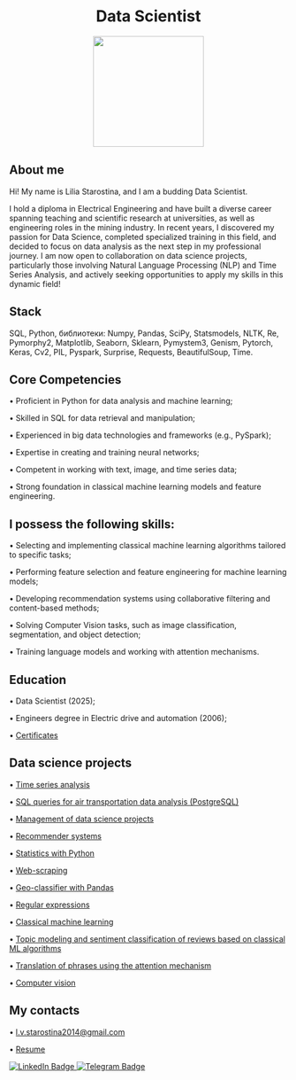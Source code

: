 <h1 style="theader" align="center">
Data Scientist
</h1>

<div id="header" align="center">
  <img src="https://media4.giphy.com/media/v1.Y2lkPTc5MGI3NjExOGd2czg4bTlzem91bWh6Zmp3czUwc3pxMWVsdDc3MmxkN28xc2tiOCZlcD12MV9pbnRlcm5hbF9naWZfYnlfaWQmY3Q9Zw/SvckSy7fFviqrq8ClF/giphy.gif" width="200" height="200"/>
</div>

## About me
Hi! My name is Lilia Starostina, and I am a budding Data Scientist.

I hold a diploma in Electrical Engineering and have built a diverse career spanning teaching and scientific research at universities, as well as engineering roles in the mining industry. In recent years, I discovered my passion for Data Science, completed specialized training in this field, and decided to focus on data analysis as the next step in my professional journey. I am now open to collaboration on data science projects, particularly those involving Natural Language Processing (NLP) and Time Series Analysis, and actively seeking opportunities to apply my skills in this dynamic field!

## Stack
SQL, Python, библиотеки: Numpy, Pandas, SciPy, Statsmodels, NLTK, Re, Pymorphy2, Matplotlib, Seaborn, Sklearn, Pymystem3, Genism, Pytorch, Keras, Cv2, PIL, Pyspark, Surprise, Requests, BeautifulSoup, Time.

## Core Competencies
•	Proficient in Python for data analysis and machine learning;

•	Skilled in SQL for data retrieval and manipulation;

•	Experienced in big data technologies and frameworks (e.g., PySpark);

•	Expertise in creating and training neural networks;

•	Competent in working with text, image, and time series data;

•	Strong foundation in classical machine learning models and feature engineering.

## I possess the following skills: 

• Selecting and implementing classical machine learning algorithms tailored to specific tasks;

• Performing feature selection and feature engineering for machine learning models;

• Developing recommendation systems using collaborative filtering and content-based methods;

• Solving Computer Vision tasks, such as image classification, segmentation, and object detection;

• Training language models and working with attention mechanisms.

## Education
• Data Scientist (2025);
  
• Engineers degree in Electric drive and automation (2006);

• [Certificates](https://github.com/StarostinaLV/StarostinaLV.github.io/tree/main/Certificates)

## Data science projects

• [Time series analysis](https://github.com/StarostinaLV/Time-series/tree/main)

• [SQL queries for air transportation data analysis (PostgreSQL)](https://github.com/StarostinaLV/SQL)

• [Management of data science projects](https://github.com/StarostinaLV/Management-of-DS-projects)

• [Recommender systems](https://github.com/StarostinaLV/Recommender-systems)

• [Statistics with Python](https://github.com/StarostinaLV/Statistics-with-Python)

• [Web-scraping](https://github.com/StarostinaLV/Web-scraping/tree/main)

• [Geo-classifier with Pandas](https://github.com/StarostinaLV/Geo-classifier-with-Pandas)

• [Regular expressions](https://github.com/StarostinaLV/Regular-expressions)

• [Classical machine learning](https://github.com/StarostinaLV/Classical-machine-learning/tree/main)

• [Topic modeling and sentiment classification of reviews based on classical ML algorithms](https://github.com/StarostinaLV/Topic-modeling-and-sentiment-classification-of-review-based-on-ML-algo)

• [Translation of phrases using the attention mechanism](https://github.com/StarostinaLV/Translation-of-phrases-using-the-attention-mechanism/tree/main)

• [Computer vision](https://github.com/StarostinaLV/Computer-vision/tree/main)


## My contacts
• l.v.starostina2014@gmail.com

• [Resume](https://github.com/StarostinaLV/StarostinaLV.github.io/blob/main/%D0%A0%D0%B5%D0%B7%D1%8E%D0%BC%D0%B5_%D0%A1%D1%82%D0%B0%D1%80%D0%BE%D1%81%D1%82%D0%B8%D0%BD%D0%B0%20%D0%9B.%D0%92_DS.pdf)

<div id="badges">
  <a href="https://www.linkedin.com/in/lilia-starostina-b3a49b226">
    <img src="https://img.shields.io/badge/LinkedIn-blue?style=for-the-badge&logo=linkedin&logoColor=white" alt="LinkedIn Badge"/>
  </a>
  <a href="https://t.me/Lily_Val">
    <img src="https://img.shields.io/badge/Telegram-blue?style=for-the-badge&logo=telegram&logoColor=white" alt="Telegram Badge"/>
  </a>
</div>
